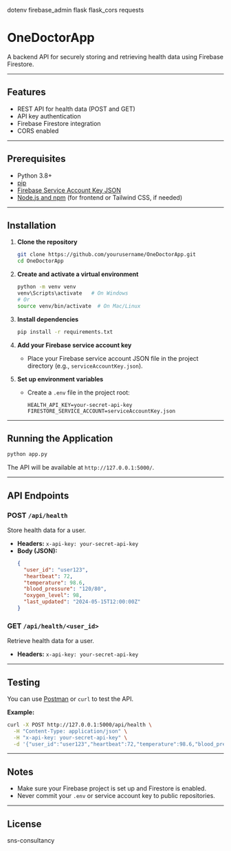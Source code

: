 dotenv
firebase_admin
flask
flask_cors
requests

# OneDoctorApp

A backend API for securely storing and retrieving health data using Firebase Firestore.

---

## Features

- REST API for health data (POST and GET)
- API key authentication
- Firebase Firestore integration
- CORS enabled

---

## Prerequisites

- Python 3.8+
- [pip](https://pip.pypa.io/en/stable/)
- [Firebase Service Account Key JSON](https://firebase.google.com/docs/admin/setup)
- [Node.js and npm](https://nodejs.org/) (for frontend or Tailwind CSS, if needed)

---

## Installation

1. **Clone the repository**
   ```bash
   git clone https://github.com/yourusername/OneDoctorApp.git
   cd OneDoctorApp
   ```

2. **Create and activate a virtual environment**
   ```bash
   python -m venv venv
   venv\Scripts\activate   # On Windows
   # Or
   source venv/bin/activate  # On Mac/Linux
   ```

3. **Install dependencies**
   ```bash
   pip install -r requirements.txt
   ```

4. **Add your Firebase service account key**
   - Place your Firebase service account JSON file in the project directory (e.g., `serviceAccountKey.json`).

5. **Set up environment variables**
   - Create a `.env` file in the project root:
     ```
     HEALTH_API_KEY=your-secret-api-key
     FIRESTORE_SERVICE_ACCOUNT=serviceAccountKey.json
     ```

---

## Running the Application

```bash
python app.py
```

The API will be available at `http://127.0.0.1:5000/`.

---

## API Endpoints

### POST `/api/health`

Store health data for a user.

- **Headers:** `x-api-key: your-secret-api-key`
- **Body (JSON):**
  ```json
  {
    "user_id": "user123",
    "heartbeat": 72,
    "temperature": 98.6,
    "blood_pressure": "120/80",
    "oxygen_level": 98,
    "last_updated": "2024-05-15T12:00:00Z"
  }
  ```

### GET `/api/health/<user_id>`

Retrieve health data for a user.

- **Headers:** `x-api-key: your-secret-api-key`

---

## Testing

You can use [Postman](https://www.postman.com/) or `curl` to test the API.

**Example:**

```bash
curl -X POST http://127.0.0.1:5000/api/health \
  -H "Content-Type: application/json" \
  -H "x-api-key: your-secret-api-key" \
  -d '{"user_id":"user123","heartbeat":72,"temperature":98.6,"blood_pressure":"120/80","oxygen_level":98,"last_updated":"2024-05-15T12:00:00Z"}'
```

---

## Notes

- Make sure your Firebase project is set up and Firestore is enabled.
- Never commit your `.env` or service account key to public repositories.

---

## License
sns-consultancy

